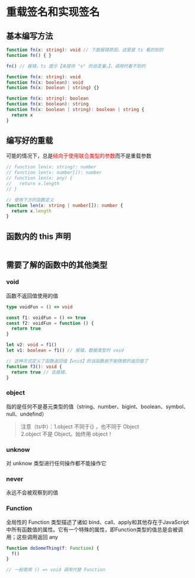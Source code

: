# 重载签名和实现签名

## 基本编写方法
```ts
function fn(x: string): void // 下面报错原因，这里是 ts 看的到的
function fn() { }

fn() // 报错，ts 提示【未提供 "x" 的自变量。】，调用时看不到的
```

```ts
function fn(x: string): void
function fn(x: boolean): void
function fn(x: boolean | string) {}
```

```ts
function fn(x: string): boolean
function fn(x: boolean): string
function fn(x: boolean | string): boolean | string {
  return x
}
```

## 编写好的重载

可能的情况下，总是<span style="color: red;">倾向于使用联合类型的参数</span>而不是重载参数

```ts
// function len(x: string): number
// function len(x: number[]): number
// function len(x: any) {
//   return x.length
// }

// 使用下方的函数定义
function len(x: string | number[]): number {
  return x.length
}
```

## 函数内的 this 声明

```ts
```

## 需要了解的函数中的其他类型

### void
函数不返回值使用的值
```ts
type voidFun = () => void

const f1: voidFun = () => true
const f2: voidFun = function () {
  return true
}

let v2: void = f1()
let v1: boolean = f1() // 报错，数据类型时 void
```
```ts
// 这种方式定义了函数返回值【void】的话函数就不能随意的返回值了
function f3(): void {
  return true // 会报错，
}
```

### object
指的是任何不是基元类型的值（string、number、bigint、boolean、symbol、null、undefind）
>注意（ts中）：1.object 不同于{} ，也不同于 Object<br>
2.object 不是 Object。始终用 object！

### unknow
对 unknow 类型进行任何操作都不能操作它

### never
永远不会被观察到的值

### Function
全局性的 Function 类型描述了诸如 bind、call、apply和其他存在于JavaScript中所有函数值的属性。它有一个特殊的属性，即Function类型的值总是会被调用；这些调用返回 any
```ts
function doSomeThing(f: Function) {
  f()
}

// 一般使用 () => void 调用代替 Function
```


